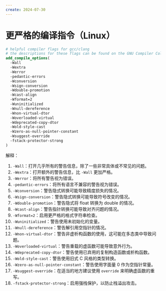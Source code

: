 ```yaml
---
create: 2024-07-30
---
```

# 更严格的编译指令（Linux）

```cmake
# helpful compiler flags for gcc/clang
# the descriptions for these flags can be found on the GNU Compiler Collection's webpage.
add_compile_options(
  -Wall
  -Wextra
  -Werror
  -pedantic-errors
  -Wconversion
  -Wsign-conversion
  -Wdouble-promotion
  -Wcast-align
  -Wformat=2
  -Wuninitialized
  -Wnull-dereference
  -Wnon-virtual-dtor
  -Woverloaded-virtual
  -Wdeprecated-copy-dtor
  -Wold-style-cast
  -Wzero-as-null-pointer-constant
  -Wsuggest-override
  -fstack-protector-strong
)
```

解释：

1. `-Wall`：打开几乎所有的警告信息，除了一些非常具体或不常见的问题。
2. `-Wextra`：打开额外的警告信息，比 `-Wall` 更加严格。
3. `-Werror`：将所有警告视为错误。
4. `-pedantic-errors`：将所有语言不兼容的警告视为错误。
5. `-Wconversion`：警告隐式转换可能导致精度损失的情况。
6. `-Wsign-conversion`：警告隐式转换可能导致符号改变的情况。
7. `-Wdouble-promotion`：警告隐式将 float 转换为 double 的情况。
8. `-Wcast-align`：警告指针转换可能导致对齐问题的情况。
9. `-Wformat=2`：启用更严格的格式字符串检查。
10. `-Wuninitialized`：警告使用未初始化的变量。
11. `-Wnull-dereference`：警告解引用空指针的情况。
12. `-Wnon-virtual-dtor`：警告非虚析构函数的使用，这可能在多态类中导致问题。
13. `-Woverloaded-virtual`：警告重载的虚函数可能导致意外行为。
14. `-Wdeprecated-copy-dtor`：警告使用已弃用的复制构造函数或析构函数。
15. `-Wold-style-cast`：警告使用旧式 C 风格的类型转换。
16. `-Wzero-as-null-pointer-constant`：警告使用字面量 0 作为空指针常量。
17. `-Wsuggest-override`：在适当的地方建议使用 `override` 来明确虚函数的重写。
18. `-fstack-protector-strong`：启用强栈保护，以防止栈溢出攻击。